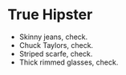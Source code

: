 True Hipster
============

- Skinny jeans, check.
- Chuck Taylors, check.
- Striped scarfe, check.
- Thick rimmed glasses, check.
